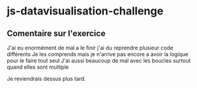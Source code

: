 # js-datavisualisation-challenge

## Comentaire sur l'exercice 

 J'ai eu enormément de mal a le finir j'ai du reprendre plusieur code différents 
 Je les comprends mais je n'arrive pas encore a avoir la logique pour le faire tout seul
 J'ai  aussi beaucoup de mal avec les boucles surtout quand elles sont multiple 
 
Je reviendrais dessus plus tard.
